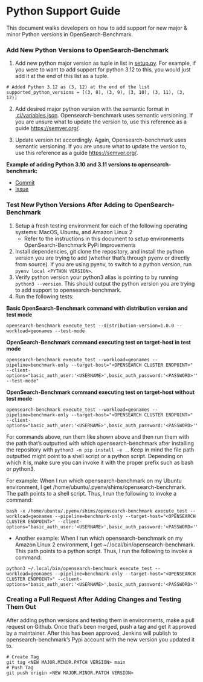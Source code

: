 # Python Support Guide

This document walks developers on how to add support for new major & minor Python versions in OpenSearch-Benchmark.

### Add New Python Versions to OpenSearch-Benchmark

1. Add new python major version as tuple in list in [setup.py](https://github.com/opensearch-project/opensearch-benchmark/blob/main/setup.py#L47). For example, if you were to want to add support for python 3.12 to this, you would just add it at the end of this list as a tuple.
```
# Added Python 3.12 as (3, 12) at the end of the list
supported_python_versions = [(3, 8), (3, 9), (3, 10), (3, 11), (3, 12)]
```

2. Add desired major python version with the semantic format in [.ci/variables.json](https://github.com/opensearch-project/opensearch-benchmark/blob/main/.ci/variables.json). Opensearch-benchmark uses semantic versioning. If you are unsure what to update the version to, use this reference as a guide https://semver.org/.

3. Update version.txt accordingly. Again, Opensearch-benchmark uses semantic versioning. If you are unsure what to update the version to, use this reference as a guide https://semver.org/.

**Example of adding Python 3.10 and 3.11 versions to opensearch-benchmark:**
* [Commit](https://github.com/opensearch-project/opensearch-benchmark/commit/c808af899f3b168d47bb55763ede33def0e64a3b)
* [Issue](https://github.com/opensearch-project/opensearch-benchmark/issues/220)

### Test New Python Versions After Adding to OpenSearch-Benchmark

1. Setup a fresh testing environment for each of the following operating systems: MacOS, Ubuntu, and Amazon Linux 2
    - Refer to the instructions in this document to setup environments OpenSearch-Benchmark PyPi Improvements
2. Install dependencies, git clone the repository, and install the python version you are trying to add (whether that’s through pyenv or directly from source). If you are using pyenv, to switch to a python version, run `pyenv local <PYTHON VERSION>`.
3. Verify python version your python3 alias is pointing to by running `python3 --version`. This should output the python version you are trying to add support to opensearch-benchmark.
4. Run the following tests:

**Basic OpenSearch-Benchmark command with distribution version and test mode**
```
opensearch-benchmark execute_test --distribution-version=1.0.0 --workload=geonames --test-mode
```

**OpenSearch-Benchmark command executing test on target-host in test mode**
```
opensearch-benchmark execute_test --workload=geonames --pipeline=benchmark-only --target-host="<OPENSEARCH CLUSTER ENDPOINT>" --client-options="basic_auth_user:'<USERNAME>',basic_auth_password:'<PASSWORD>'" --test-mode"
```

**OpenSearch-Benchmark command executing test on target-host without test mode**
```
opensearch-benchmark execute_test --workload=geonames --pipeline=benchmark-only --target-host="<OPENSEARCH CLUSTER ENDPOINT>" --client-options="basic_auth_user:'<USERNAME>',basic_auth_password:'<PASSWORD>'"
```

For commands above, run them like shown above and then run them with the path that’s outputted with which opensearch-benchmark after installing the repository with `python3 -m pip install -e .`. Keep in mind the file path outputted might point to a shell script or a python script. Depending on which it is, make sure you can invoke it with the proper prefix such as bash or python3.

For example: When I run which opensearch-benchmark on my Ubuntu environment, I get /home/ubuntu/.pyenv/shims/opensearch-benchmark. The path points to a shell script. Thus, I run the following to invoke a command:
```
bash -x /home/ubuntu/.pyenv/shims/opensearch-benchmark execute_test --workload=geonames --pipeline=benchmark-only --target-host="<OPENSEARCH CLUSTER ENDPOINT>" --client-options="basic_auth_user:'<USERNAME>',basic_auth_password:'<PASSWORD>'"
```

- Another example: When I run which opensearch-benchmark on my Amazon Linux 2 environment, I get ~/.local/bin/opensearch-benchmark. This path points to a python script. Thus, I run the following to invoke a command:
```
python3 ~/.local/bin/opensearch-benchmark execute_test --workload=geonames --pipeline=benchmark-only --target-host="<OPENSEARCH CLUSTER ENDPOINT>" --client-options="basic_auth_user:'<USERNAME>',basic_auth_password:'<PASSWORD>'"
```

### Creating a Pull Request After Adding Changes and Testing Them Out
After adding python versions and testing them in environments, make a pull request on Github. Once that’s been merged, push a tag and get it approved by a maintainer. After this has been approved, Jenkins will publish to opensearch-benchmark’s Pypi account with the new version you updated it to.
```
# Create Tag
git tag <NEW MAJOR.MINOR.PATCH VERSION> main
# Push Tag
git push origin <NEW MAJOR.MINOR.PATCH VERSION>
```
